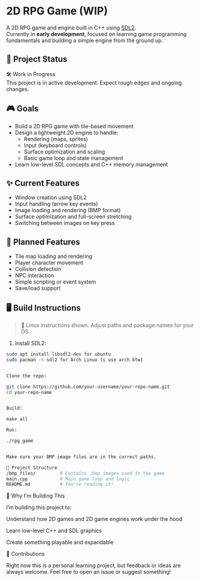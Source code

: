 # 2D RPG Game (WIP)

A 2D RPG game and engine built in C++ using [SDL2](https://www.libsdl.org/).  
Currently in **early development**, focused on learning game programming fundamentals and building a simple engine from the ground up.

## 🚧 Project Status

🛠️ Work in Progress  
This project is in active development. Expect rough edges and ongoing changes.

## 🎮 Goals

- Build a 2D RPG game with tile-based movement
- Design a lightweight 2D engine to handle:
  - Rendering (maps, sprites)
  - Input (keyboard controls)
  - Surface optimization and scaling
  - Basic game loop and state management
- Learn low-level SDL concepts and C++ memory management

## ✨ Current Features

- Window creation using SDL2
- Input handling (arrow key events)
- Image loading and rendering (BMP format)
- Surface optimization and full-screen stretching
- Switching between images on key press

## 🧱 Planned Features

- Tile map loading and rendering
- Player character movement
- Collision detection
- NPC interaction
- Simple scripting or event system
- Save/load support

## 🖥️ Build Instructions

> 🐧 Linux instructions shown. Adjust paths and package names for your OS.

1. Install SDL2:

```bash
sudo apt install libsdl2-dev for ubuntu
sudo pacman -S sdl2 for Arch Linux (i use arch btw)


Clone the repo:

git clone https://github.com/your-username/your-repo-name.git
cd your-repo-name


Build:

make all

Run:

./rpg_game


Make sure your BMP image files are in the correct paths.

📁 Project Structure
/bmp_files/         # Contains .bmp images used in the game
main.cpp            # Main game loop and logic
README.md           # You're reading it!
```
🧠 Why I'm Building This

I’m building this project to:

Understand how 2D games and 2D game engines work under the hood

Learn low-level C++ and SDL graphics

Create something playable and expandable

🙌 Contributions

Right now this is a personal learning project, but feedback or ideas are always welcome. Feel free to open an issue or suggest something!

